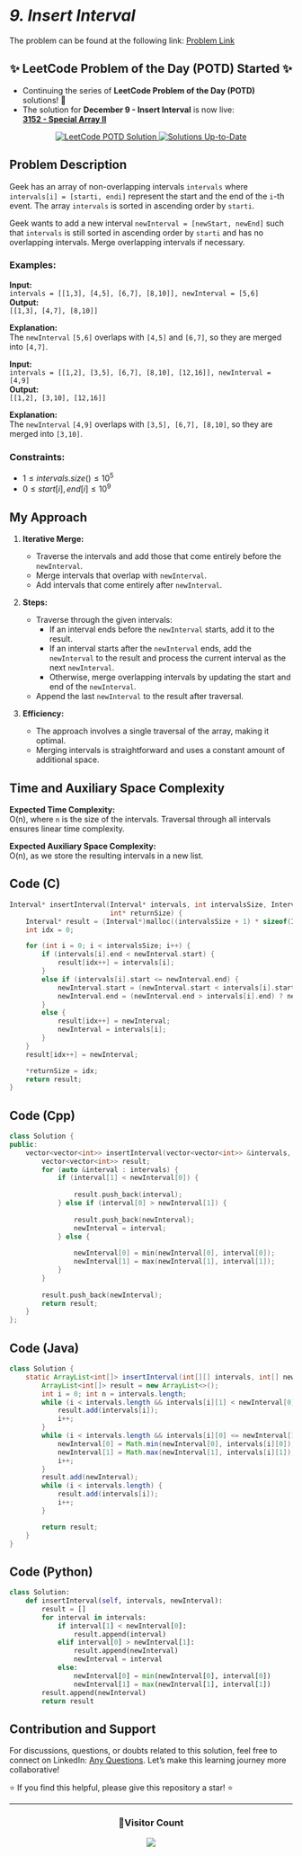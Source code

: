 # *9. Insert Interval*  
The problem can be found at the following link: [Problem Link](https://www.geeksforgeeks.org/batch/gfg-160-problems/track/sorting-gfg-160/problem/insert-interval-1666733333)


<div align="center">
  <h2>✨ LeetCode Problem of the Day (POTD) Started ✨</h2>
</div>

- Continuing the series of **LeetCode Problem of the Day (POTD)** solutions! 🎯  
- The solution for **December 9 - Insert Interval** is now live:  
  [**3152 - Special Array II**](https://github.com/Hunterdii/Leetcode-POTD/blob/main/December%202024%20Leetcode%20Solution/3152.Special%20Array%20II.md)  

<div align="center">
  <a href="https://github.com/Hunterdii/Leetcode-POTD/blob/main/December%202024%20Leetcode%20Solution/3152.Special%20Array%20II.md">
    <img src="https://img.shields.io/badge/LeetCode%20POTD-Solution%20Live-brightgreen?style=for-the-badge&logo=leetcode" alt="LeetCode POTD Solution" />
  </a>
  <a href="https://github.com/Hunterdii/Leetcode-POTD/blob/main/December%202024%20Leetcode%20Solution/3152.Special%20Array%20II.md">
    <img src="https://img.shields.io/badge/Solutions-Up%20to%20Date-blue?style=for-the-badge" alt="Solutions Up-to-Date" />
  </a>
</div>


## Problem Description

Geek has an array of non-overlapping intervals `intervals` where `intervals[i] = [starti, endi]` represent the start and the end of the `i`-th event. The array `intervals` is sorted in ascending order by `starti`.

Geek wants to add a new interval `newInterval = [newStart, newEnd]` such that `intervals` is still sorted in ascending order by `starti` and has no overlapping intervals. Merge overlapping intervals if necessary.


### Examples:

**Input:**  
`intervals = [[1,3], [4,5], [6,7], [8,10]], newInterval = [5,6]`  
**Output:**  
`[[1,3], [4,7], [8,10]]`

**Explanation:**  
The `newInterval` `[5,6]` overlaps with `[4,5]` and `[6,7]`, so they are merged into `[4,7]`.


**Input:**  
`intervals = [[1,2], [3,5], [6,7], [8,10], [12,16]], newInterval = [4,9]`  
**Output:**  
`[[1,2], [3,10], [12,16]]`

**Explanation:**  
The `newInterval` `[4,9]` overlaps with `[3,5], [6,7], [8,10]`, so they are merged into `[3,10]`.


### Constraints:

- $`1 ≤ intervals.size() ≤ 10^5`$  
- $`0 ≤ start[i], end[i] ≤ 10^9`$


## My Approach

1. **Iterative Merge:**  
   - Traverse the intervals and add those that come entirely before the `newInterval`.  
   - Merge intervals that overlap with `newInterval`.  
   - Add intervals that come entirely after `newInterval`.  

2. **Steps:**  
   - Traverse through the given intervals:
     - If an interval ends before the `newInterval` starts, add it to the result.  
     - If an interval starts after the `newInterval` ends, add the `newInterval` to the result and process the current interval as the next `newInterval`.  
     - Otherwise, merge overlapping intervals by updating the start and end of the `newInterval`.  
   - Append the last `newInterval` to the result after traversal.

3. **Efficiency:**  
   - The approach involves a single traversal of the array, making it optimal.  
   - Merging intervals is straightforward and uses a constant amount of additional space.


## Time and Auxiliary Space Complexity

**Expected Time Complexity:**  
O(n), where `n` is the size of the intervals. Traversal through all intervals ensures linear time complexity.

**Expected Auxiliary Space Complexity:**  
O(n), as we store the resulting intervals in a new list.


## Code (C)

```c
Interval* insertInterval(Interval* intervals, int intervalsSize, Interval newInterval,
                         int* returnSize) {
    Interval* result = (Interval*)malloc((intervalsSize + 1) * sizeof(Interval));
    int idx = 0;

    for (int i = 0; i < intervalsSize; i++) {
        if (intervals[i].end < newInterval.start) {
            result[idx++] = intervals[i];
        } 
        else if (intervals[i].start <= newInterval.end) {
            newInterval.start = (newInterval.start < intervals[i].start) ? newInterval.start : intervals[i].start;
            newInterval.end = (newInterval.end > intervals[i].end) ? newInterval.end : intervals[i].end;
        } 
        else {
            result[idx++] = newInterval;
            newInterval = intervals[i];
        }
    }
    result[idx++] = newInterval;

    *returnSize = idx;
    return result;
}
```


## Code (Cpp)

```cpp
class Solution {
public:
    vector<vector<int>> insertInterval(vector<vector<int>> &intervals, vector<int> &newInterval) {
        vector<vector<int>> result;
        for (auto &interval : intervals) {
            if (interval[1] < newInterval[0]) {
                
                result.push_back(interval);
            } else if (interval[0] > newInterval[1]) {
                
                result.push_back(newInterval);
                newInterval = interval; 
            } else {
                
                newInterval[0] = min(newInterval[0], interval[0]);
                newInterval[1] = max(newInterval[1], interval[1]);
            }
        }
        
        result.push_back(newInterval);
        return result;
    }
};

```


## Code (Java)

```java
class Solution {
    static ArrayList<int[]> insertInterval(int[][] intervals, int[] newInterval) {
        ArrayList<int[]> result = new ArrayList<>();
        int i = 0; int n = intervals.length;
        while (i < intervals.length && intervals[i][1] < newInterval[0]) {
            result.add(intervals[i]);
            i++;
        }
        while (i < intervals.length && intervals[i][0] <= newInterval[1]) {
            newInterval[0] = Math.min(newInterval[0], intervals[i][0]);
            newInterval[1] = Math.max(newInterval[1], intervals[i][1]);
            i++;
        }
        result.add(newInterval);
        while (i < intervals.length) {
            result.add(intervals[i]);
            i++;
        }

        return result;
    }
}
```


## Code (Python)

```python
class Solution:
    def insertInterval(self, intervals, newInterval):
        result = []
        for interval in intervals:
            if interval[1] < newInterval[0]:
                result.append(interval)
            elif interval[0] > newInterval[1]:
                result.append(newInterval)
                newInterval = interval
            else:
                newInterval[0] = min(newInterval[0], interval[0])
                newInterval[1] = max(newInterval[1], interval[1])
        result.append(newInterval)
        return result
```


## Contribution and Support

For discussions, questions, or doubts related to this solution, feel free to connect on LinkedIn: [Any Questions](https://www.linkedin.com/in/het-patel-8b110525a/). Let’s make this learning journey more collaborative!

⭐ If you find this helpful, please give this repository a star! ⭐  

---

<div align="center">
  <h3><b>📍Visitor Count</b></h3>
</div>

<p align="center">
  <img src="https://profile-counter.glitch.me/Hunterdii/count.svg" />
</p>
